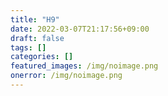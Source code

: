 ```yaml
---
title: "H9"
date: 2022-03-07T21:17:56+09:00
draft: false
tags: []
categories: []
featured_images: /img/noimage.png
onerror: /img/noimage.png
---
```


